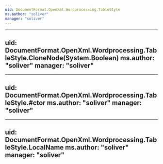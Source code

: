 ```yaml
---
uid: DocumentFormat.OpenXml.Wordprocessing.TableStyle
ms.author: "soliver"
manager: "soliver"
---
```


---
uid: DocumentFormat.OpenXml.Wordprocessing.TableStyle.CloneNode(System.Boolean)
ms.author: "soliver"
manager: "soliver"
---

---
uid: DocumentFormat.OpenXml.Wordprocessing.TableStyle.#ctor
ms.author: "soliver"
manager: "soliver"
---

---
uid: DocumentFormat.OpenXml.Wordprocessing.TableStyle.LocalName
ms.author: "soliver"
manager: "soliver"
---
